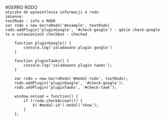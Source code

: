#GERRO RODO
<br>
`wtyczka do wyświetlenia informacji o rodo`
<br>
`zmienne:`
<br>
`textRodo - info o RODO`
<br>
`var rodo = new GerroRodo('#example', textRodo)`
<br>
`rodo.addPlugin('pluginGoogle', '#check-google') - gdzie check-google to w ustawieniach checkbox - checked` 
<br>
``` 
    function pluginGoogle() {
        console.log('zaladowano plugin google')
    }

    function pluginTawks() {
        console.log('zaladowano plugin tawks');
    }

    var rodo = new GerroRodo('#modal-rodo', textRodo);
    rodo.addPlugin('pluginGoogle', '#check-google');
    rodo.addPlugin('pluginTawks', '#check-tawk');

    window.onload = function() {
        if (!rodo.checkAccept()) {
            $('#modal-id').modal('show');
        }
    };
```